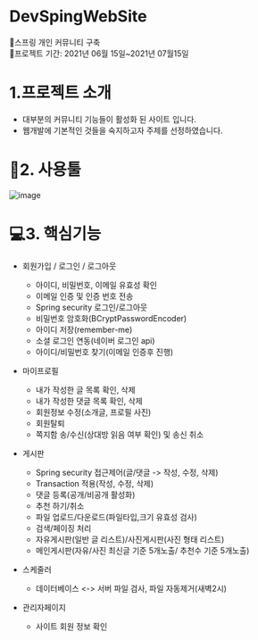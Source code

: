 # DevSpingWebSite
🚩스프링 개인 커뮤니티 구축<BR>
🚩프로젝트 기간: 2021년 06월 15일~2021년 07월15일

# 1.프로젝트 소개
* 대부분의 커뮤니티 기능들이 활성화 된 사이트 입니다.
* 웹개발에 기본적인 것들을 숙지하고자 주제를 선정하였습니다.

# 🔧2. 사용툴
  ![image](https://user-images.githubusercontent.com/57785267/127409268-51f15498-e6b5-4624-8d57-f0a7f20f91c3.png)
  
  
# 💻3. 핵심기능
* 회원가입 / 로그인 / 로그아웃
  - 아이디, 비밀번호, 이메일 유효성 확인
  - 이메일 인증 및 인증 번호 전송
  - Spring security 로그인/로그아웃
  - 비밀번호 암호화(BCryptPasswordEncoder)
  - 아이디 저장(remember-me)
  - 소셜 로그인 연동(네이버 로그인 api)
  - 아이디/비밀번호 찾기(이메일 인증후 진행)
 
 * 마이프로필
   - 내가 작성한 글 목록 확인, 삭제
   - 내가 작성한 댓글 목록 확인, 삭제
   - 회원정보 수정(소개글, 프로필 사진)
   - 회원탈퇴
   - 쪽지함 송/수신(상대방 읽음 여부 확인) 및 송신 취소
  
 * 게시판
    - Spring security 접근제어(글/댓글 -> 작성, 수정, 삭제)
    - Transaction 적용(작성, 수정, 삭제)
    - 댓글 등록(공개/비공개 활성화)
    - 추천 하기/취소
    - 파일 업로드/다운로드(파일타입,크기 유효성 검사)
    - 검색/페이징 처리
    - 자유게시판(일반 글 리스트)/사진게시판(사진 형태 리스트)
    - 메인게시판(자유/사진 최신글 기준 5개노출/ 추천수 기준 5개노출)

 * 스케줄러
   - 데이터베이스 <-> 서버 파일 검사, 파일 자동제거(새벽2시)
  
 * 관리자페이지 
   - 사이트 회원 정보 확인

